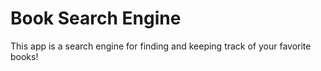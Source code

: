 # Book Search Engine


This app is a search engine for finding and keeping track of your favorite books!
